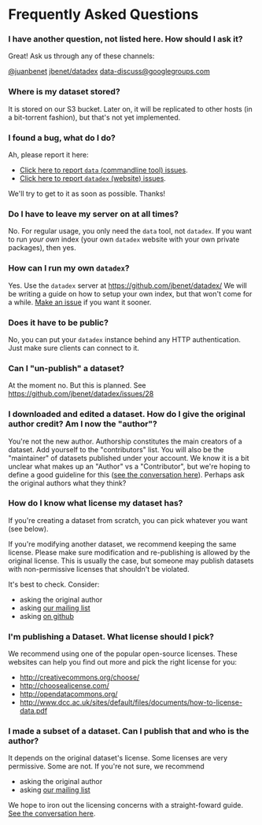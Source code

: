 <!-- title: F.A.Q. -->
<!-- description: F.A.Q about Data & Datadex -->

# Frequently Asked Questions


### I have another question, not listed here. How should I ask it?

Great! Ask us through any of these channels:

<i class="icon-twitter"></i> [@juanbenet](https://twitter.com/intent/user?screen_name=juanbenet)
<i class="icon-github"></i> [jbenet/datadex](https://github.com/jbenet/datadex/issues/new)
<i class="icon-envelope"></i> [data-discuss@googlegroups.com](https://groups.google.com/forum/#!forum/data-discuss)


### Where is my dataset stored?

It is stored on our S3 bucket. Later on, it will be replicated to other hosts (in a bit-torrent fashion), but that's not yet implemented.

### I found a bug, what do I do?

Ah, please report it here:

- [Click here to report `data` (commandline tool) issues](https://github.com/jbenet/data/issues/new).
- [Click here to report `datadex` (website) issues](https://github.com/jbenet/datadex/issues/new).

We'll try to get to it as soon as possible. Thanks!

### Do I have to leave my server on at all times?

No. For regular usage, you only need the `data` tool, not `datadex`.
If you want to run *your own* index (your own `datadex` website with your own private packages), then yes.

### How can I run my own `datadex`?

Yes. Use the `datadex` server at https://github.com/jbenet/datadex/
We will be writing a guide on how to setup your own index, but that won't come for a while. [Make an issue](https://github.com/jbenet/datadex/issues/new) if you want it sooner.

### Does it have to be public?

No, you can put your `datadex` instance behind any HTTP authentication.
Just make sure clients can connect to it.

### Can I "un-publish" a dataset?

At the moment no. But this is planned. See
https://github.com/jbenet/datadex/issues/28

### I downloaded and edited a dataset. How do I give the original author credit? Am I now the "author"?

You're not the new author. Authorship constitutes the main creators of a dataset. Add yourself to the "contributors" list. You will also be the "maintainer" of datasets published under your account. We know it is a bit unclear what makes up an "Author" vs a "Contributor", but we're hoping to define a good guideline for this ([see the conversation here](https://github.com/jbenet/datadex/issue/29)). Perhaps ask the original authors what they think?

### How do I know what license my dataset has?

If you're creating a dataset from scratch, you can pick whatever you want (see below).

If you're modifying another dataset, we recommend keeping the same license. Please make sure modification and re-publishing is allowed by the original license. This is usually the case, but someone may publish datasets with non-permissive licenses that shouldn't be violated.

It's best to check. Consider:
- asking the original author
- asking [our mailing list](https://groups.google.com/forum/#!forum/data-discuss)
- asking [on github](https://github.com/jbenet/datadex/issues/new)

### I'm publishing a Dataset. What license should I pick?

We recommend using one of the popular open-source licenses. These websites can help you find out more and pick the right license for you:
- http://creativecommons.org/choose/
- http://choosealicense.com/
- http://opendatacommons.org/
- http://www.dcc.ac.uk/sites/default/files/documents/how-to-license-data.pdf


### I made a subset of a dataset. Can I publish that and who is the author?

It depends on the original dataset's license. Some licenses are very permissive. Some are not. If you're not sure, we recommend
- asking the original author
- asking [our mailing list](https://groups.google.com/forum/#!forum/data-discuss)

We hope to iron out the licensing concerns with a straight-foward guide. [See the conversation here](https://github.com/jbenet/datadex/issues/30).
